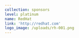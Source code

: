 ```yaml
---
collection: sponsors
level: platinum
name: RedHat
link: 'http://redhat.com'
logo_image: /uploads/rh-001.png
---
```



